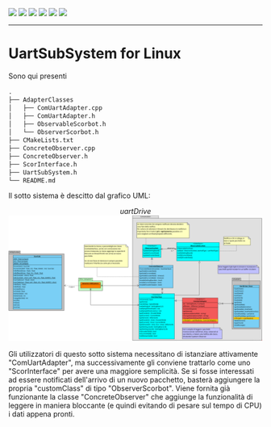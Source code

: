 ![](https://img.shields.io/github/stars/Alfystar/Scorbot-CA) ![](https://img.shields.io/github/forks/Alfystar/Scorbot-CA) ![](https://img.shields.io/github/tag/Alfystar/Scorbot-CA) ![](https://img.shields.io/github/release/Alfystar/Scorbot-CA) ![](https://img.shields.io/github/issues/Alfystar/Scorbot-CA) ![](https://img.shields.io/bower/v/editor.md.svg)

------------

# UartSubSystem for Linux

Sono qui presenti 

    .
    ├── AdapterClasses
    │   ├── ComUartAdapter.cpp
    │   ├── ComUartAdapter.h
    │   ├── ObservableScorbot.h
    │   └── ObserverScorbot.h
    ├── CMakeLists.txt
    ├── ConcreteObserver.cpp
    ├── ConcreteObserver.h
    ├── ScorInterface.h
    ├── UartSubSystem.h
    └── README.md


Il sotto sistema è descitto dal grafico UML:
<p align="center">
  <i>uartDrive</i>
  <img src="https://github.com/Alfystar/Scorbot-CA/blob/master/1_Doc/ScorBoard%20UML%20Diagrams/diagrams/Linux-Comunication%20Class%20Diagram.png?raw=true"> 
</p>

Gli utilizzatori di questo sotto sistema necessitano di istanziare attivamente "ComUartAdapter", ma successivamente gli conviene trattarlo come uno "ScorInterface" per avere una maggiore semplicità.
Se si fosse interessati ad essere notificati dell'arrivo di un nuovo pacchetto, basterà aggiungere la propria "customClass" di tipo "ObserverScorbot".
Viene fornita già funzionante la classe "ConcreteObserver" che aggiunge la funzionalità di leggere in maniera bloccante (e quindi evitando di pesare sul tempo di CPU) i dati appena pronti.